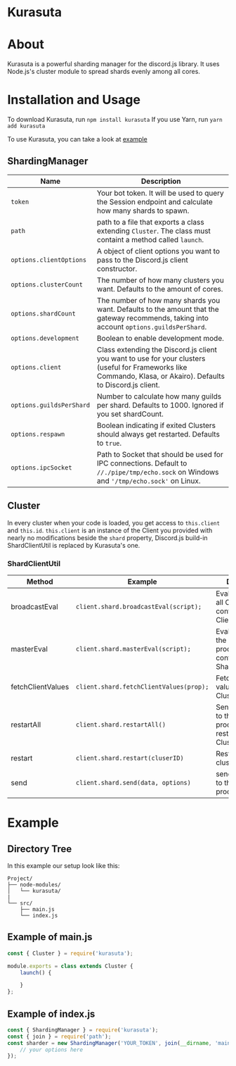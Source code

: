 # Kurasuta

# About

Kurasuta is a powerful sharding manager for the discord.js library. It uses Node.js's cluster module to spread shards evenly among all cores.

# Installation and Usage
To download Kurasuta, run `npm install kurasuta`
If you use Yarn, run `yarn add kurasuta`

To use Kurasuta, you can take a look at [example](#example)

## ShardingManager
| Name                     | Description                                                                                                                                                     |
|--------------------------|-----------------------------------------------------------------------------------------------------------------------------------------------------------------|
| `token`                  | Your bot token. It will be used to query the Session endpoint and calculate how many shards to spawn.                                                           |
| `path`                   | path to a file that exports a class extending `Cluster`. The class must containt a method called `launch`.                                                      |
| `options.clientOptions`  | A object of client options you want to pass to the Discord.js client constructor.                                                                               |
| `options.clusterCount`   | The number of how many clusters you want. Defaults to the amount of cores.                                                                                      |
| `options.shardCount`     | The number of how many shards you want. Defaults to the amount that the gateway recommends, taking into account `options.guildsPerShard`.                       |
| `options.development`    | Boolean to enable development mode.                                                                                                                             |
| `options.client`         | Class extending the Discord.js client you want to use for your clusters (useful for Frameworks like Commando, Klasa, or Akairo). Defaults to Discord.js client. |
| `options.guildsPerShard` | Number to calculate how many guilds per shard. Defaults to 1000. Ignored if you set shardCount.                                                                 |
| `options.respawn`        | Boolean indicating if exited Clusters should always get restarted. Defaults to `true`.                                                                          |
| `options.ipcSocket`      | Path to Socket that should be used for IPC connections. Default to `//./pipe/tmp/echo.sock` on Windows and `'/tmp/echo.sock'` on Linux.                         |

## Cluster

In every cluster when your code is loaded, you get access to `this.client` and `this.id`. `this.client` is an instance of the Client you provided with nearly no modifications beside the `shard` property, Discord.js build-in ShardClientUtil is replaced by Kurasuta's one.

### ShardClientUtil

| Method            | Example                                 | Description                                                             | Returns          |
|-------------------|-----------------------------------------|-------------------------------------------------------------------------|------------------|
| broadcastEval     | `client.shard.broadcastEval(script);`   | Evals a script on all Clusters in context of the Client.                | `Promise<any[]>` |
| masterEval        | `client.shard.masterEval(script);`      | Evals a script on the master process in context of the ShardingManager. | `Promise<any>`   |
| fetchClientValues | `client.shard.fetchClientValues(prop);` | Fetch a Client value on all Clusters.                                   | `Promise<any[]>` |
| restartAll        | `client.shard.restartAll()`             | Sends a message to the master process to kill & restart all Clusters.   | `Promise<void>`  |
| restart           | `client.shard.restart(cluserID)`        | Restart a specific cluster by id.                                       | `Promise<void>`  |
| send              | `client.shard.send(data, options)`      | send a message to the master process.                                   | `Promise<void>`  |

# Example

## Directory Tree

In this example our setup look like this:

```
Project/
├── node-modules/
│   └── kurasuta/
|
└── src/
    ├── main.js
    └── index.js
```

## Example of main.js
```javascript
const { Cluster } = require('kurasuta');

module.exports = class extends Cluster {
	launch() {

	}
};
```

## Example of index.js
```javascript
const { ShardingManager } = require('kurasuta');
const { join } = require('path');
const sharder = new ShardingManager('YOUR_TOKEN', join(__dirname, 'main'), {
	// your options here
});
```
